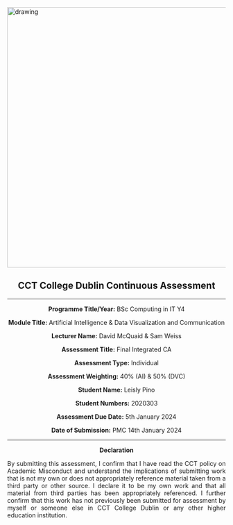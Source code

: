 <img src=https://www.cct.ie/wp-content/uploads/CCT_Logo_New_Aug_17-2.jpg alt="drawing" style="width:600px;"/>

<div style="text-align: center">

## CCT College Dublin Continuous Assessment

---

**Programme Title/Year:**  	BSc Computing in IT Y4

**Module Title:**	Artificial Intelligence & Data Visualization and Communication

**Lecturer Name:**	David McQuaid & Sam Weiss

**Assessment Title:**	Final Integrated CA

**Assessment Type:**	Individual 

**Assessment Weighting:** 40% (AI) & 50% (DVC)

**Student Name:**	Leisly Pino

**Student Numbers:**	2020303

**Assessment Due Date:**	5th January 2024

**Date of Submission:**	PMC 14th January 2024

---
**Declaration** 
    
<div style="text-align: justify">			
By submitting this assessment, I confirm that I have read the CCT policy on Academic Misconduct and understand the implications of submitting work that is not my own or does not appropriately reference material taken from a third party or other source. I declare it to be my own work and that all material from third parties has been appropriately referenced. I further confirm that this work has not previously been submitted for assessment by myself or someone else in CCT College Dublin or any other higher education institution.

